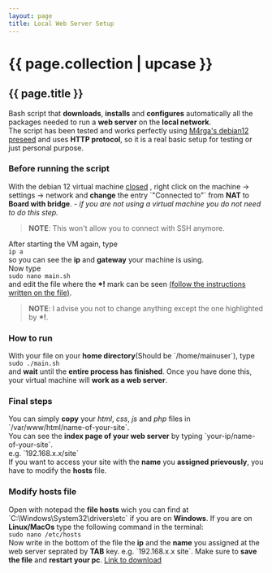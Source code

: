 ```yaml
---
layout: page
title: Local Web Server Setup
---
```


<div class="single-project-container">
    <h1>{{ page.collection | upcase }}</h1>
    <h2>{{ page.title }}</h2>
    <p class="description">
        Bash script that <strong>downloads</strong>, <strong>installs</strong> and <strong>configures</strong> automatically all the packages needed to run a <strong>web server</strong> on the <strong>local network</strong>.<br>
        The script has been tested and works perfectly using <a href="https://github.com/M4rga/debian12-server-setup" target="_blank">M4rga's debian12 preseed</a> and uses <strong>HTTP protocol</strong>, so it is a real basic setup for testing or just personal purpose.
    </p>
    <h3>Before running the script</h3>
    <p class="description">
        With the debian 12 virtual machine <u>closed</u> , right click on the machine &rarr; settings &rarr; network and <strong>change</strong> the entry `"Connected to"` from <strong>NAT</strong> to <strong>Board with bridge</strong>. - <em>if you are not using a virtual machine you do not need to do this step.</em><br>
        <blockquote><strong>NOTE</strong>: This won't allow you to connect with SSH anymore.</blockquote>
    </p>
    <p class="description">
        After starting the VM again, type<br>
        <code>ip a</code><br>
        so you can see the <strong>ip</strong> and <strong>gateway</strong> your machine is using.<br>
        Now type<br>
        <code>sudo nano main.sh</code><br>
        and edit the file where the <strong>*!</strong> mark can be seen <u>(follow the instructions written on the file)</u>.<br>
        <blockquote><strong>NOTE</strong>: I advise you not to change anything except the one highlighted by <strong>*!</strong>.</blockquote>
    </p>
    <h3>How to run</h3>
    <p class="description">
        With your file on your <strong>home directory</strong>(Should be `/home/mainuser`), type<br>
        <code>sudo ./main.sh</code><br>
        and <strong>wait</strong> until the <strong>entire process has finished</strong>.
        Once you have done this, your virtual machine will <strong>work as a web server</strong>.
    </p>
    <h3>Final steps</h3>
    <p class="description">
        You can simply <strong>copy</strong> your <em>html</em>, <em>css</em>, <em>js</em> and <em>php</em> files in `/var/www/html/name-of-your-site`.<br>
        You can see the <strong>index page of your web server</strong> by typing `your-ip/name-of-your-site`.<br>
        e.g. `192.168.x.x/site`<br>
        If you want to access your site with the <strong>name</strong> you <strong>assigned prievously</strong>, you have to modify the <strong>hosts</strong> file.
    </p>
    <h3>Modify hosts file</h3>
    <p class="description">
        Open with notepad the <strong>file hosts</strong> wich you can find at `C:\Windows\System32\drivers\etc` if you are on <strong>Windows</strong>. If you are on <strong>Linux/MacOs</strong> type the following command in the terminal:<br>
        <code>sudo nano /etc/hosts</code><br>
        Now write in the bottom of the file the <strong>ip</strong> and the <strong>name</strong> you assigned at the web server seprated by <strong>TAB</strong> key.
        e.g. `192.168.x.x   site`.
        Make sure to <strong>save the file</strong> and <strong>restart your pc</strong>.
        <a class="download-link" href="https://github.com/SaaS-28/file-manager-php/archive/refs/heads/main.zip" target="_blank">Link to download</a>
    </p>
</div>